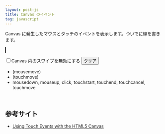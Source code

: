 ```yaml
---
layout: post-js
title: Canvas のイベント
tag: javascript
---
```

Canvas に発生したマウスとタッチのイベントを表示します。ついでに線を書きます。

<canvas id="canvas" width="400" height="250"
  style="border:1px solid #000000; background: #ffffe8; max-width: 100%; height: auto; max-height: 100%">
</canvas>
<script>
'use strict';
var c = document.getElementById('canvas');
var ctx = c.getContext('2d');
var dragging = false;
var lastPos;

function move(pos) {
    if (dragging) {
        ctx.moveTo(lastPos[0], lastPos[1]);
        ctx.lineTo(pos[0], pos[1]);
        ctx.stroke();
        lastPos[0] = pos[0];
        lastPos[1] = pos[1];
    }
}

function down(pos) {
    dragging = true;
    lastPos = pos;
}

function up(pos) {
    move(pos);
    dragging = false;
}

function pos(e) {
    var x, y;
    x = e.clientX - c.getBoundingClientRect().left;
    y = e.clientY - c.getBoundingClientRect().top;
    return [x, y];
}

function showMessage(message) {
    var current = document.getElementById("message").textContent;
    message = current + '\n' + message;
    document.getElementById("message").innerHTML = message;
}

function showMessageMouseMove(message) {
    document.getElementById("messageMouseMove").innerHTML = message;
}

function showMessageTouchMove(message) {
    document.getElementById("messageTouchMove").innerHTML = message;
}

function init() {
    var i, t, message;
    ctx.strokeStyle = "blue";
    ctx.lineWidth = 0.8;
    c.addEventListener('mouseup', function(e) {
        showMessage('mouseup' + ' (' + pos(e)[0] + ', ' + pos(e)[1] + ')');
        up(pos(e));
    });
    c.addEventListener('click', function(e) {
        showMessage('click' + ' (' + pos(e)[0] + ', ' + pos(e)[1] + ')');
    });
    c.addEventListener('mousedown', function(e) {
        showMessage('mousedown' + ' (' + pos(e)[0] + ', ' + pos(e)[1] + ')');
        down(pos(e));
    });
    c.addEventListener('mousemove', function(e) {
        showMessageMouseMove('mousemove' + ' (' + pos(e)[0] + ', ' +
            pos(e)[1] + ')');
        move(pos(e));
    });
    c.addEventListener('touchstart', function(e) {
        message = 'touchstart';
        for (i = 0; i < e.changedTouches.length; i++) {
            t = e.changedTouches[i];
            message += ' (' + pos(t)[0] + ', ' + pos(t)[1] + ')';
        }
        showMessage(message);
        if (e.changedTouches.length == 1) {
            down(pos(e.changedTouches[0]));
        }
    });
    c.addEventListener('touchcancel', function(e) {
        message = 'touchcancel';
        for (i = 0; i < e.changedTouches.length; i++) {
            t = e.changedTouches[i];
            message += ' (' + pos(t)[0] + ', ' + pos(t)[1] + ')';
        }
        showMessage(message);
    });
    c.addEventListener('touchend', function(e) {
        message = 'touchend';
        for (i = 0; i < e.changedTouches.length; i++) {
            t = e.changedTouches[i];
            message += ' (' + pos(t)[0] + ', ' + pos(t)[1] + ')';
        }
        showMessage(message);
        if (e.changedTouches.length == 1) {
            up(pos(e.changedTouches[0]));
        }
    });
    c.addEventListener('touchmove', function(e) {
        if (document.formOption.noSwipe.checked) {
            e.preventDefault();
        }
        message = 'touchmove';
        for (i = 0; i < e.changedTouches.length; i++) {
            t = e.changedTouches[i];
            message += ' (' + pos(t)[0] + ', ' + pos(t)[1] + ')';
        }
        showMessageTouchMove(message);
        if (e.changedTouches.length == 1) {
            move(pos(e.changedTouches[0]));
        }
    });
}

function clear() {
    c.width = c.width;
    document.getElementById("message").innerHTML = '';
    showMessageMouseMove("(mousemove");
    showMessageTouchMove("(touchmove");
}
</script>

<form name="formOption">
<input id="noSwipe" type="checkbox"><label for="noSwipe">Canvas 内のスワイプを無効にする</label>
<button onclick="clear()">クリア</button>
</form>

<ul>
<li><div id="messageMouseMove">(mousemove)</div>
<li><div id="messageTouchMove">(touchmove)</div>
<li>mousedown, mouseup, click, touchstart, touchend, touchcancel, touchmove
<pre style='width: 350px; max-height: 300px;'>
<div id="message"></div>
</pre>
</ul>

## 参考サイト

- [Using Touch Events with the HTML5 Canvas](http://bencentra.com/code/2014/12/05/html5-canvas-touch-events.html)
